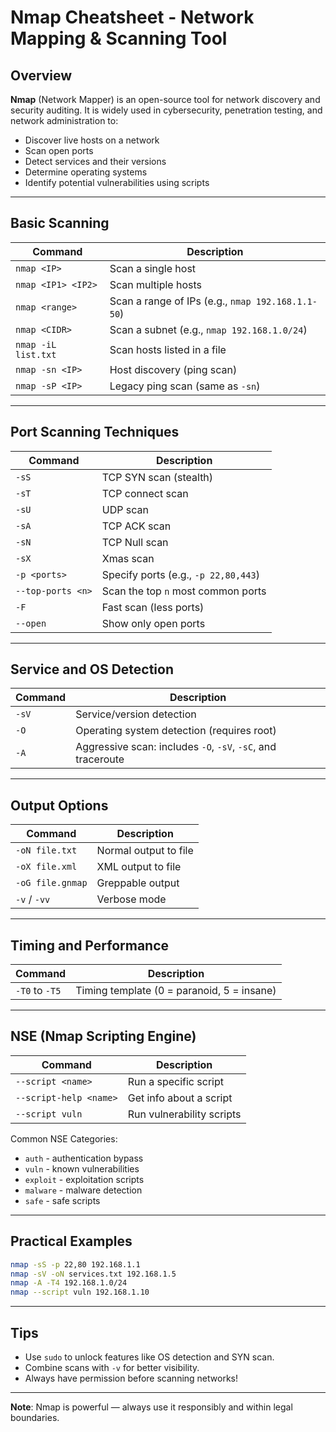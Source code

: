 # Nmap Cheatsheet - Network Mapping & Scanning Tool

## Overview
**Nmap** (Network Mapper) is an open-source tool for network discovery and security auditing. It is widely used in cybersecurity, penetration testing, and network administration to:
- Discover live hosts on a network
- Scan open ports
- Detect services and their versions
- Determine operating systems
- Identify potential vulnerabilities using scripts

---

## Basic Scanning
| Command | Description |
|---------|-------------|
| `nmap <IP>` | Scan a single host |
| `nmap <IP1> <IP2>` | Scan multiple hosts |
| `nmap <range>` | Scan a range of IPs (e.g., `nmap 192.168.1.1-50`) |
| `nmap <CIDR>` | Scan a subnet (e.g., `nmap 192.168.1.0/24`) |
| `nmap -iL list.txt` | Scan hosts listed in a file |
| `nmap -sn <IP>` | Host discovery (ping scan) |
| `nmap -sP <IP>` | Legacy ping scan (same as `-sn`) |

---

## Port Scanning Techniques
| Command | Description |
|---------|-------------|
| `-sS` | TCP SYN scan (stealth) |
| `-sT` | TCP connect scan |
| `-sU` | UDP scan |
| `-sA` | TCP ACK scan |
| `-sN` | TCP Null scan |
| `-sX` | Xmas scan |
| `-p <ports>` | Specify ports (e.g., `-p 22,80,443`) |
| `--top-ports <n>` | Scan the top `n` most common ports |
| `-F` | Fast scan (less ports) |
| `--open` | Show only open ports |

---

## Service and OS Detection
| Command | Description |
|---------|-------------|
| `-sV` | Service/version detection |
| `-O` | Operating system detection (requires root) |
| `-A` | Aggressive scan: includes `-O`, `-sV`, `-sC`, and traceroute |

---

## Output Options
| Command | Description |
|---------|-------------|
| `-oN file.txt` | Normal output to file |
| `-oX file.xml` | XML output to file |
| `-oG file.gnmap` | Greppable output |
| `-v` / `-vv` | Verbose mode |

---

## Timing and Performance
| Command | Description |
|---------|-------------|
| `-T0` to `-T5` | Timing template (0 = paranoid, 5 = insane) |

---

## NSE (Nmap Scripting Engine)
| Command | Description |
|---------|-------------|
| `--script <name>` | Run a specific script |
| `--script-help <name>` | Get info about a script |
| `--script vuln` | Run vulnerability scripts |

Common NSE Categories:
- `auth` - authentication bypass
- `vuln` - known vulnerabilities
- `exploit` - exploitation scripts
- `malware` - malware detection
- `safe` - safe scripts

---

## Practical Examples
```bash
nmap -sS -p 22,80 192.168.1.1
nmap -sV -oN services.txt 192.168.1.5
nmap -A -T4 192.168.1.0/24
nmap --script vuln 192.168.1.10
```

---

## Tips
- Use `sudo` to unlock features like OS detection and SYN scan.
- Combine scans with `-v` for better visibility.
- Always have permission before scanning networks!

---

**Note**: Nmap is powerful — always use it responsibly and within legal boundaries.

